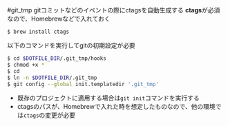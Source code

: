 #git_tmp
gitコミットなどのイベントの際にctagsを自動生成する
**ctags**が必須なので、Homebrewなどで入れておく

```
$ brew install ctags
```

以下のコマンドを実行してgitの初期設定が必要

```sh
$ cd $DOTFILE_DIR/.git_tmp/hooks
$ chmod +x *
$ cd
$ ln -n $DOTFILE_DIR/.git_tmp
$ git config --global init.templatedir '.git_tmp'
```

+ 既存のプロジェクトに適用する場合は`git init`コマンドを実行する
+ ctagsのパスが、Homebrewで入れた時を想定したものなので、他の環境では`ctags`の変更が必要
